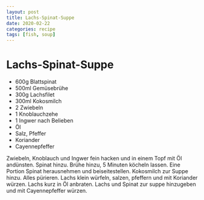 ```yaml
---
layout: post
title: Lachs-Spinat-Suppe
date: 2020-02-22
categories: recipe
tags: [fish, soup]
---
```

# Lachs-Spinat-Suppe

- 600g Blattspinat
- 500ml Gemüsebrühe
- 300g Lachsfilet
- 300ml Kokosmilch
- 2 Zwiebeln
- 1 Knoblauchzehe
- 1 Ingwer nach Belieben
- Öl
- Salz, Pfeffer
- Koriander
- Cayennepfeffer

Zwiebeln, Knoblauch und Ingwer fein hacken und in einem Topf mit Öl andünsten.
Spinat hinzu.
Brühe hinzu, 5 Minuten köcheln lassen.
Eine Portion Spinat herausnehmen und beiseitestellen.
Kokosmilch zur Suppe hinzu.
Alles pürieren.
Lachs klein würfeln, salzen, pfeffern und mit Koriander würzen.
Lachs kurz in Öl anbraten.
Lachs und Spinat zur suppe hinzugeben und mit Cayennepfeffer würzen.
